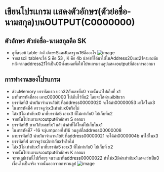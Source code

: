 # เขียนโปรเเกรม เเสดงตัวอักษร(ตัวย่อชื่อ-นามสกุล)บนOUTPUT(C0000000)
## ตัวอักษร ตัวย่อชื่อ-นามสกุลคือ SK
- ดูที่ascii table ว่าตัวอักษรSและKเลขฐาน16คืออะไร
![image](https://user-images.githubusercontent.com/98944081/160850587-dfc06cd3-d8d8-4cb3-9e8b-5f52bf53b061.png)
- จากascii tableจะได้ S คือ 53 , K คือ 4b นำค่าที่ได้มาใส่ในAddress20และ21ตามละดับ หลังจากaddress21ให้เป็น00ทั้งหมดเพื่อให้โปรเเกรมวนลูปแสดงoutputที่ต้องการออกมา
## การทำงานของโปรแกรม
- ส่วนMemory บรรทัดเเรก บวก32กับเลขที่x0 จากนั้นนำไปเก็บที่ x1
- มาที่บรรทัดที่สอง เอาc0000000 ไปเก็บไว้ที่x2 โดยจะใส่ค่าเเค่bitแรก
- บรรทัดที่3 นำx1มาจำนวน1bit ที่address00000020 จะได้ค่า00000053 มาใส่ในx3 
- ในบรรทัดที่4 ตรวจดูว่าx3เท่ากับx0หรือไม่ 
- ได้x3ไม่เท่ากับx0 มาที่บรรทัด5 เอาx3 ที่ไม่เท่ากับ0 ไปเก็บที่x2
- จากนั้นโปรเเกรมจะoutputตัวอักษร S ออกมา
- บรรทัดที่6 บวก1กับเลขที่x1 แล้วนำค่าที่ได้ใหม่ไปเก็บในx1
- ในบรรทัดที่7 -16 จะjumpถอยไป16 วนลูปที่address00000008
- มาบรรทัดที่3 นำx1มาจำนวน1bit ที่address00000021 จะได้ค่า0000004b มาใส่ในx3
- บรรทัดที่4 ตรวจดูว่าx3เท่ากับx1หรือไม่
- ได้x3ไม่เท่ากับx1 มาที่บรรทัด5 เอาx3 ที่ไม่เท่ากับ0 ไปเก็บที่ x2
- จากนั้นโปรเเกรมจะoutputตัวอักษร K ออกมา
- จะวนลูปเช่นนี้ไปเรื่อยๆ จนวนมาที่address00000022 ทำให้x3มีค่าเท่ากับx1เเสดงว่าเป็น0 เงื่อนไขเป็นจริง จากนั้นออกจากการวนลูป
![image](https://user-images.githubusercontent.com/98944081/160868021-563e9185-ee1e-442b-abd3-8a9bda61d979.jpeg)
